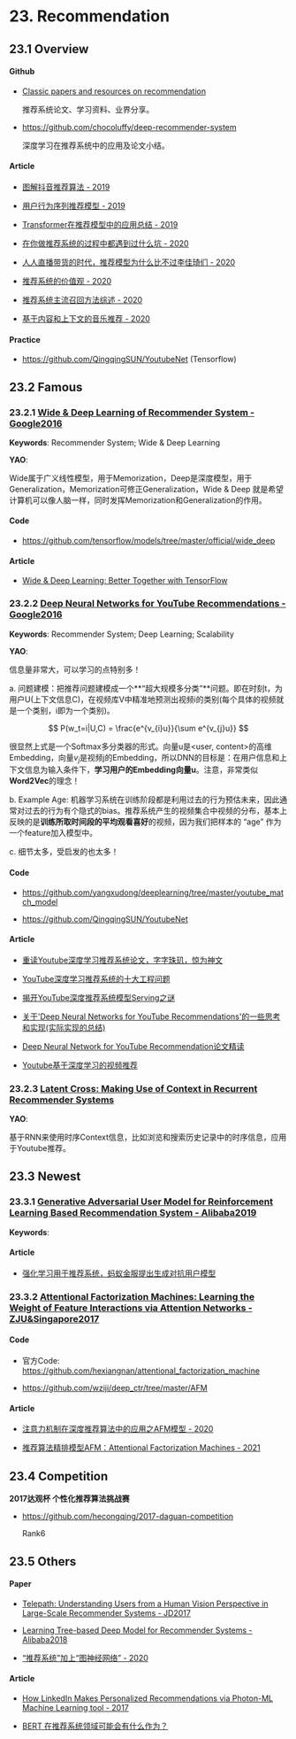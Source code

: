 
# 23. Recommendation

## 23.1 Overview

#### Github

- [Classic papers and resources on recommendation](<https://github.com/wzhe06/Reco-papers>)

    推荐系统论文、学习资料、业界分享。

- <https://github.com/chocoluffy/deep-recommender-system>

    深度学习在推荐系统中的应用及论文小结。

#### Article

- [图解抖音推荐算法 - 2019](https://mp.weixin.qq.com/s?__biz=MzA5ODUxOTA5Mg==&mid=2652570700&idx=3&sn=271d687968ef39cceac2b1436094ccc9)

- [用户行为序列推荐模型 - 2019](https://mp.weixin.qq.com/s?__biz=MzU1NTMyOTI4Mw==&mid=2247496007&idx=1&sn=c0e0d603533c69a66d8ff93b54396ebd)

- [Transformer在推荐模型中的应用总结 - 2019](https://zhuanlan.zhihu.com/p/85825460)

- [在你做推荐系统的过程中都遇到过什么坑 - 2020](https://www.zhihu.com/question/32218407)

- [人人直播带货的时代，推荐模型为什么比不过李佳琦们 - 2020](https://mp.weixin.qq.com/s/SNlRGtIeUnFYPxdzCvGB4g)

- [推荐系统的价值观 - 2020](https://mp.weixin.qq.com/s/kXUAA6Fho9K7iRj2gqIeRw)

- [推荐系统主流召回方法综述 - 2020](https://mp.weixin.qq.com/s/6Y-dqpn18wpXo6kDH5AgIQ)

- [基于内容和上下文的音乐推荐 - 2020](https://mp.weixin.qq.com/s/QnRELZ40AcknvGhixjRiWQ)


#### Practice

- <https://github.com/QingqingSUN/YoutubeNet> (Tensorflow)


## 23.2 Famous

### 23.2.1 [Wide & Deep Learning of Recommender System - Google2016](https://arxiv.org/abs/1606.07792)

**Keywords**: Recommender System; Wide & Deep Learning

**YAO**:

Wide属于广义线性模型，用于Memorization，Deep是深度模型，用于Generalization，Memorization可修正Generalization，Wide & Deep 就是希望计算机可以像人脑一样，同时发挥Memorization和Generalization的作用。

#### Code

- <https://github.com/tensorflow/models/tree/master/official/wide_deep>

#### Article

- [Wide & Deep Learning: Better Together with TensorFlow](https://ai.googleblog.com/2016/06/wide-deep-learning-better-together-with.html)


### 23.2.2 [Deep Neural Networks for YouTube Recommendations - Google2016](https://research.google.com/pubs/archive/45530.pdf)

**Keywords**: Recommender System; Deep Learning; Scalability

**YAO**:

信息量非常大，可以学习的点特别多！

a. 问题建模：把推荐问题建模成一个**“超大规模多分类”**问题。即在时刻t，为用户U(上下文信息C)，在视频库V中精准地预测出视频i的类别(每个具体的视频就是一个类别，i即为一个类别)。

$$ P(w_t=i|U,C) = \frac{e^{v_{i}u}}{\sum e^{v_{j}u}} $$

很显然上式是一个Softmax多分类器的形式。向量u是\<user, content\>的高维Embedding，向量$v_j$是视频j的Embedding，所以DNN的目标是：在用户信息和上下文信息为输入条件下，**学习用户的Embedding向量u**。注意，非常类似**Word2Vec**的理念！

b. Example Age: 机器学习系统在训练阶段都是利用过去的行为预估未来，因此通常对过去的行为有个隐式的bias。推荐系统产生的视频集合中视频的分布，基本上反映的是**训练所取时间段的平均观看喜好**的视频，因为我们把样本的 “age” 作为一个feature加入模型中。

c. 细节太多，受启发的也太多！

#### Code

- <https://github.com/yangxudong/deeplearning/tree/master/youtube_match_model>

- <https://github.com/QingqingSUN/YoutubeNet>

#### Article

- [重读Youtube深度学习推荐系统论文，字字珠玑，惊为神文](https://zhuanlan.zhihu.com/p/52169807)

- [YouTube深度学习推荐系统的十大工程问题](https://zhuanlan.zhihu.com/p/52504407)

- [揭开YouTube深度推荐系统模型Serving之谜](https://zhuanlan.zhihu.com/p/61827629)

- [关于'Deep Neural Networks for YouTube Recommendations'的一些思考和实现(实际实现的总结)](https://www.jianshu.com/p/f9d2abc486c9)

- [Deep Neural Network for YouTube Recommendation论文精读](https://zhuanlan.zhihu.com/p/25343518)

- [Youtube基于深度学习的视频推荐](https://www.jianshu.com/p/19ef129fdde2)


### 23.2.3 [Latent Cross: Making Use of Context in Recurrent Recommender Systems](http://alexbeutel.com/papers/wsdm2018_latent_cross.pdf)

**YAO**:

基于RNN来使用时序Context信息，比如浏览和搜索历史记录中的时序信息，应用于Youtube推荐。


## 23.3 Newest

### 23.3.1 [Generative Adversarial User Model for Reinforcement Learning Based Recommendation System - Alibaba2019](https://arxiv.org/abs/1812.10613)

**Keywords**: 

#### Article

- [强化学习用于推荐系统，蚂蚁金服提出生成对抗用户模型](https://mp.weixin.qq.com/s?__biz=MzA3MzI4MjgzMw==&mid=2650763260&idx=3&sn=ae589196211189a8aba6f56a11e2cccb)


### 23.3.2 [Attentional Factorization Machines: Learning the Weight of Feature Interactions via Attention Networks - ZJU&Singapore2017](https://arxiv.org/abs/1708.04617)

#### Code

- 官方Code: <https://github.com/hexiangnan/attentional_factorization_machine>

- <https://github.com/wziji/deep_ctr/tree/master/AFM>

#### Article

- [注意力机制在深度推荐算法中的应用之AFM模型 - 2020](https://zhuanlan.zhihu.com/p/150978062)

- [推荐算法精排模型AFM：Attentional Factorization Machines - 2021](https://zhuanlan.zhihu.com/p/395140453)



## 23.4 Competition

**2017达观杯 个性化推荐算法挑战赛**

- <https://github.com/hecongqing/2017-daguan-competition>

    Rank6


## 23.5 Others

#### Paper

- [Telepath: Understanding Users from a Human Vision Perspective in Large-Scale Recommender Systems - JD2017](https://arxiv.org/abs/1709.00300)

- [Learning Tree-based Deep Model for Recommender Systems - Alibaba2018](https://arxiv.org/abs/1801.02294)

- [“推荐系统”加上“图神经网络” - 2020](https://zhuanlan.zhihu.com/p/114798371)


#### Article

- [How LinkedIn Makes Personalized Recommendations via Photon-ML Machine Learning tool - 2017](https://www.kdnuggets.com/2017/10/linkedin-personalized-recommendations-photon-ml.html)

- [BERT 在推荐系统领域可能会有什么作为？](https://www.zhihu.com/question/308362332)